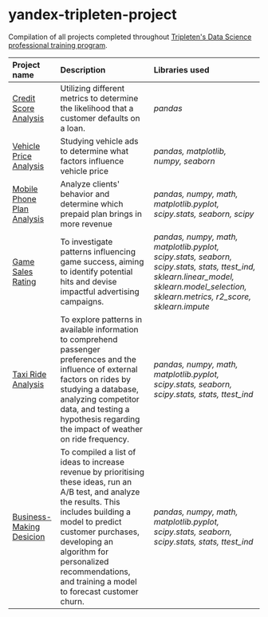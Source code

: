 # yandex-tripleten-project

Compilation of all projects completed throughout [Tripleten's Data Science professional training program](https://tripleten.com/en-mys/data-analyst/).

| Project name | Description | Libraries used |
| :---------------------- | :---------------------- | :---------------------- |
| [Credit Score Analysis](credit_score) | Utilizing different metrics to determine the likelihood that a customer defaults on a loan. | *pandas* |
|[Vehicle Price Analysis](https://github.com/rimsukan90/yandex-tripleten-project/blob/main/Vehicle_price_analysis/vehicle_price_analysis.ipynb)|Studying vehicle ads to determine what factors influence vehicle price|*pandas, matplotlib, numpy, seaborn*|
|[Mobile Phone Plan Analysis](https://github.com/rimsukan90/yandex-tripleten-project/blob/main/Mobile_phone_plan_analysis/mobile_phone_plan_analysis.ipynb)|Analyze clients' behavior and determine which prepaid plan brings in more revenue|*pandas, numpy, math, matplotlib.pyplot, scipy.stats, seaborn, scipy*|
|[Game Sales Rating](https://github.com/rimsukan90/yandex-tripleten-project/blob/main/Game_sales_rating/game_sales_rating.ipynb)|To investigate patterns influencing game success, aiming to identify potential hits and devise impactful advertising campaigns.|*pandas, numpy, math, matplotlib.pyplot, scipy.stats, seaborn, scipy.stats, stats, ttest_ind, sklearn.linear_model, sklearn.model_selection, sklearn.metrics, r2_score, sklearn.impute*|
|[Taxi Ride Analysis](https://github.com/rimsukan90/yandex-tripleten-project/blob/main/Taxi_ride_analysis/taxi_ride_analysis.ipynb)|To explore patterns in available information to comprehend passenger preferences and the influence of external factors on rides by studying a database, analyzing competitor data, and testing a hypothesis regarding the impact of weather on ride frequency.|*pandas, numpy, math, matplotlib.pyplot, scipy.stats, seaborn, scipy.stats, stats, ttest_ind*|
|[Business-Making Desicion](https://github.com/rimsukan90/yandex-tripleten-project/blob/main/Business_Decision/CHAPTER%208.ipynb)| To compiled a list of ideas to increase revenue by prioritising these ideas, run an A/B test, and analyze the results. This includes building a model to predict customer purchases, developing an algorithm for personalized recommendations, and training a model to forecast customer churn.|*pandas, numpy, math, matplotlib.pyplot, scipy.stats, seaborn, scipy.stats, stats, ttest_ind*|
